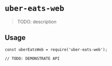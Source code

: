 # `uber-eats-web`

> TODO: description

## Usage

```
const uberEatsWeb = require('uber-eats-web');

// TODO: DEMONSTRATE API
```
